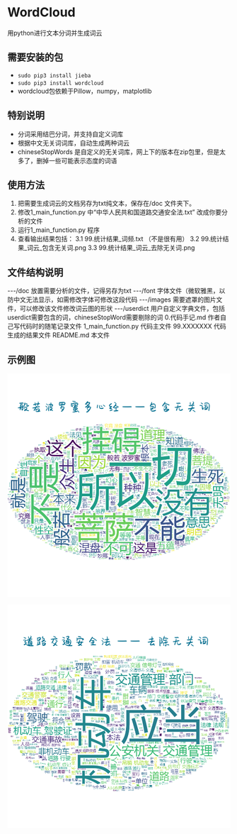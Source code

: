 # WordCloud
用python进行文本分词并生成词云

## 需要安装的包
* `sudo pip3 install jieba`
* `sudo pip3 install wordcloud`
* wordcloud包依赖于Pillow，numpy，matplotlib 

## 特别说明
* 分词采用结巴分词，并支持自定义词库
* 根据中文无关词词库，自动生成两种词云
* chineseStopWords 是自定义的无关词库，网上下的版本在zip包里，但是太多了，删掉一些可能表示态度的词语

## 使用方法
1. 把需要生成词云的文档另存为txt纯文本，保存在/doc 文件夹下。
2. 修改1_main_function.py 中“中华人民共和国道路交通安全法.txt” 改成你要分析的文件
2. 运行1_main_function.py 程序
3. 查看输出结果包括：
    3.1 99.统计结果_词频.txt （不是很有用）
    3.2 99.统计结果_词云_包含无关词.png
    3.3 99.统计结果_词云_去除无关词.png

## 文件结构说明
---/doc             放置需要分析的文件，记得另存为txt
---/font            字体文件（微软雅黑，以防中文无法显示，如需修改字体可修改这段代码
---/images          需要遮罩的图片文件，可以修改该文件修改词云图的形状
---/userdict        用户自定义字典文件，包括userdict需要包含的词，chineseStopWord需要剔除的词
0.代码手记.md         作者自己写代码时的随笔记录文件
1_main_function.py  代码主文件
99.XXXXXXX          代码生成的结果文件
README.md           本文件

## 示例图
![avatar](https://github.com/1eez/WordCloud/blob/master/99.%E7%BB%9F%E8%AE%A1%E7%BB%93%E6%9E%9C_%E8%AF%8D%E4%BA%91_%E5%8C%85%E5%90%AB%E6%97%A0%E5%85%B3%E8%AF%8D.png)

![avatar](https://github.com/1eez/WordCloud/blob/master/99.%E7%BB%9F%E8%AE%A1%E7%BB%93%E6%9E%9C_%E8%AF%8D%E4%BA%91_%E5%8E%BB%E9%99%A4%E6%97%A0%E5%85%B3%E8%AF%8D.png)

